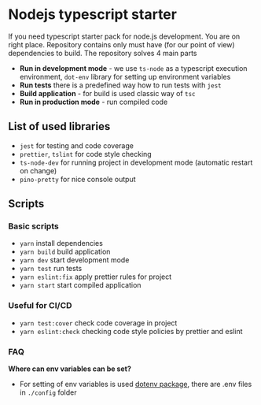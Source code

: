 # Nodejs typescript starter

If you need typescript starter pack for node.js development. You are on
right place. Repository contains only must have (for our point of view)
dependencies to build. The repository solves 4 main parts

- **Run in development mode** - we use `ts-node` as a typescript execution environment,
`dot-env` library for setting up environment variables
- **Run tests** there is a predefined way how to run tests with `jest`
- **Build application** - for build is used classic way of `tsc`
- **Run in production mode** - run compiled code

## List of used libraries

- `jest` for testing and code coverage
- `prettier`, `tslint` for code style checking
- `ts-node-dev` for running project in development mode (automatic restart on change)
- `pino-pretty` for nice console output

## Scripts

### Basic  scripts

- `yarn`
install dependencies
- `yarn build`
build application
- `yarn dev`
start development mode
- `yarn test`
run tests
- `yarn eslint:fix`
apply prettier rules for project
- `yarn start`
start compiled application

### Useful for CI/CD

- `yarn test:cover`
 check code coverage in project
- `yarn eslint:check`
 checking code style policies by prettier and eslint

### FAQ

**Where can env variables can be set?**

- For setting of env variables is used [dotenv package](https://www.npmjs.com/package/dotenv), there are .env files in `./config` folder
